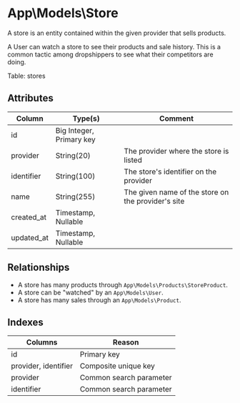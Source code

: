 # App\Models\Store

A store is an entity contained within the given provider that sells products.

A User can watch a store to see their products and sale history. This is a common tactic among dropshippers to see what their competitors are doing.

Table: stores

## Attributes
Column          | Type(s)                   | Comment
----------------|---------------------------|------------------------------------------------------------
id              | Big Integer, Primary key  |
provider        | String(20)                | The provider where the store is listed
identifier      | String(100)               | The store's identifier on the provider
name            | String(255)               | The given name of the store on the provider's site
created_at      | Timestamp, Nullable       |
updated_at      | Timestamp, Nullable       |


## Relationships
- A store has many products through `App\Models\Products\StoreProduct`.
- A store can be "watched" by an `App\Models\User`.
- A store has many sales through an `App\Models\Product`.

## Indexes
Columns                 | Reason
------------------------|--------------------
id                      | Primary key
provider, identifier    | Composite unique key
provider                | Common search parameter
identifier              | Common search parameter
